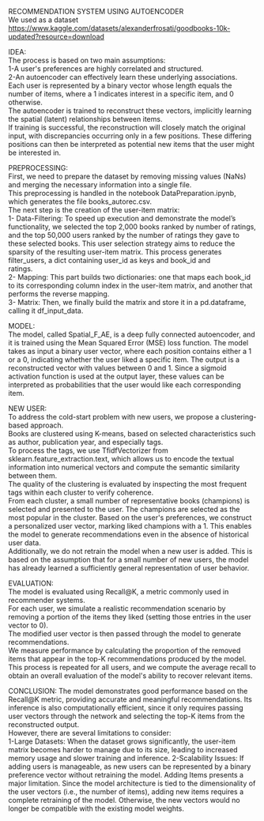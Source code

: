 RECOMMENDATION SYSTEM USING AUTOENCODER                               
We used as a dataset https://www.kaggle.com/datasets/alexanderfrosati/goodbooks-10k-updated?resource=download             
           
IDEA:            
The process is based on two main assumptions:                    
1-A user's preferences are highly correlated and structured.                
2-An autoencoder can effectively learn these underlying associations.                            
Each user is represented by a binary vector whose length equals the number of items, where a 1 indicates interest in a specific item, and 0 otherwise.                
The autoencoder is trained to reconstruct these vectors, implicitly learning the spatial (latent) relationships between items.                              
If training is successful, the reconstruction will closely match the original input, with discrepancies occurring only in a few positions. These differing positions can then be interpreted as potential new items that the  user might be interested in.           
                 
PREPROCESSING:                             
First, we need to prepare the dataset by removing missing values (NaNs) and merging the necessary information into a single file.                     
This preprocessing is handled in the notebook DataPreparation.ipynb, which generates the file books_autorec.csv.                
The next step is the creation of the user-item matrix:                      
1- Data-Filtering: To speed up execution and demonstrate the model’s functionality, we selected the top 2,000 books ranked by number of ratings, and the top 50,000 users ranked by the number of ratings they gave to these                       selected books. This user selection strategy aims to reduce the sparsity of the resulting user-item matrix. This process generates filter_users, a dict containing user_id as keys and book_id and    
                   ratings.         
2- Mapping: This part builds two dictionaries: one that maps each book_id to its corresponding column index in the user-item matrix, and another that performs the reverse mapping.  
3- Matrix: Then, we finally build the matrix and store it in a pd.dataframe, calling it df_input_data.    
       
MODEL:     
The model, called Spatial_F_AE, is a deep fully connected autoencoder, and it is trained using the Mean Squared Error (MSE) loss function. The model takes as input a binary user vector, where each position contains either a 1 or a 0, indicating whether the user liked a specific item. The output is a reconstructed vector with values between 0 and 1. Since a sigmoid activation function is used at the output layer, these values can be interpreted as probabilities that the user would like each corresponding item.   

NEW USER:      
To address the cold-start problem with new users, we propose a clustering-based approach.     
Books are clustered using K-means, based on selected characteristics such as author, publication year, and especially tags.      
To process the tags, we use TfidfVectorizer from sklearn.feature_extraction.text, which allows us to encode the textual information into numerical vectors and compute the semantic similarity between them.      
The quality of the clustering is evaluated by inspecting the most frequent tags within each cluster to verify coherence.      
From each cluster, a small number of representative books (champions) is selected and presented to the user. The champions are selected as the most popular in the cluster. Based on the user's preferences, we construct a personalized user vector, marking liked champions with a 1. This enables the model to generate recommendations even in the absence of historical user data.  
Additionally, we do not retrain the model when a new user is added. This is based on the assumption that for a small number of new users, the model has already learned a sufficiently general representation of user behavior.    

EVALUATION:   
The model is evaluated using Recall@K, a metric commonly used in recommender systems.       
For each user, we simulate a realistic recommendation scenario by removing a portion of the items they liked (setting those entries in the user vector to 0).     
The modified user vector is then passed through the model to generate recommendations.      
We measure performance by calculating the proportion of the removed items that appear in the top-K recommendations produced by the model. This process is repeated for all users, and we compute the average recall to obtain an overall evaluation of the model's ability to recover relevant items.   

CONCLUSION:
The model demonstrates good performance based on the Recall@K metric, providing accurate and meaningful recommendations. Its inference is also computationally efficient, since it only requires passing user vectors through the network and selecting the top-K items from the reconstructed output.      
However, there are several limitations to consider:     
1-Large Datasets: When the dataset grows significantly, the user-item matrix becomes harder to manage due to its size, leading to increased memory usage and slower training and inference.
2-Scalability Issues: If adding users is manageable, as new users can be represented by a binary preference vector without retraining the model. Adding Items presents a major limitation. Since the model architecture is tied to the dimensionality of the user vectors (i.e., the number of items), adding new items requires a complete retraining of the model. Otherwise, the new vectors would no longer be compatible with the existing model weights.
